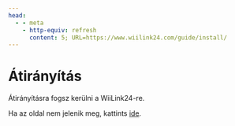 ```yaml
---
head:
  - - meta
    - http-equiv: refresh
      content: 5; URL=https://www.wiilink24.com/guide/install/
---
```


# Átirányítás

Átirányításra fogsz kerülni a WiiLink24-re.

Ha az oldal nem jelenik meg, kattints [ide](https://www.wiilink24.com/guide/install/).
